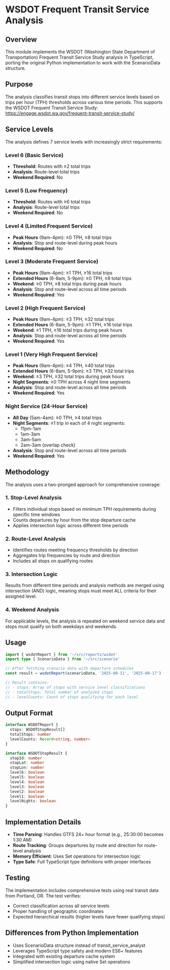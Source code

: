 # WSDOT Frequent Transit Service Analysis

## Overview

This module implements the WSDOT (Washington State Department of Transportation) Frequent Transit Service Study analysis in TypeScript, porting the original Python implementation to work with the ScenarioData structure.

## Purpose

The analysis classifies transit stops into different service levels based on trips per hour (TPH) thresholds across various time periods. This supports the WSDOT Frequent Transit Service Study: https://engage.wsdot.wa.gov/frequent-transit-service-study/

## Service Levels

The analysis defines 7 service levels with increasingly strict requirements:

### Level 6 (Basic Service)
- **Threshold**: Routes with ≥2 total trips
- **Analysis**: Route-level total trips
- **Weekend Required**: No

### Level 5 (Low Frequency)
- **Threshold**: Routes with ≥6 total trips  
- **Analysis**: Route-level total trips
- **Weekend Required**: No

### Level 4 (Limited Frequent Service)
- **Peak Hours** (9am-4pm): ≥0 TPH, ≥8 total trips
- **Analysis**: Stop and route-level during peak hours
- **Weekend Required**: No

### Level 3 (Moderate Frequent Service)
- **Peak Hours** (9am-4pm): ≥1 TPH, ≥16 total trips
- **Extended Hours** (6-8am, 5-9pm): ≥0 TPH, ≥8 total trips
- **Weekend**: ≥0 TPH, ≥8 total trips during peak hours
- **Analysis**: Stop and route-level across all time periods
- **Weekend Required**: Yes

### Level 2 (High Frequent Service)
- **Peak Hours** (9am-4pm): ≥3 TPH, ≥32 total trips
- **Extended Hours** (6-8am, 5-9pm): ≥1 TPH, ≥16 total trips
- **Weekend**: ≥1 TPH, ≥16 total trips during peak hours
- **Analysis**: Stop and route-level across all time periods
- **Weekend Required**: Yes

### Level 1 (Very High Frequent Service)
- **Peak Hours** (9am-4pm): ≥4 TPH, ≥40 total trips
- **Extended Hours** (6-8am, 5-9pm): ≥3 TPH, ≥32 total trips
- **Weekend**: ≥3 TPH, ≥32 total trips during peak hours
- **Night Segments**: ≥0 TPH across 4 night time segments
- **Analysis**: Stop and route-level across all time periods
- **Weekend Required**: Yes

### Night Service (24-Hour Service)
- **All Day** (5am-4am): ≥0 TPH, ≥4 total trips
- **Night Segments**: ≥1 trip in each of 4 night segments:
  - 11pm-1am
  - 1am-3am  
  - 3am-5am
  - 2am-3am (overlap check)
- **Analysis**: Stop and route-level across all time periods
- **Weekend Required**: Yes

## Methodology

The analysis uses a two-pronged approach for comprehensive coverage:

### 1. Stop-Level Analysis
- Filters individual stops based on minimum TPH requirements during specific time windows
- Counts departures by hour from the stop departure cache
- Applies intersection logic across different time periods

### 2. Route-Level Analysis  
- Identifies routes meeting frequency thresholds by direction
- Aggregates trip frequencies by route and direction
- Includes all stops on qualifying routes

### 3. Intersection Logic
Results from different time periods and analysis methods are merged using intersection (AND) logic, meaning stops must meet ALL criteria for their assigned level.

### 4. Weekend Analysis
For applicable levels, the analysis is repeated on weekend service data and stops must qualify on both weekdays and weekends.

## Usage

```typescript
import { wsdotReport } from '~/src/reports/wsdot'
import type { ScenarioData } from '~/src/scenario'

// After fetching scenario data with departure schedules
const result = wsdotReport(scenarioData, '2025-08-11', '2025-08-17')

// Result contains:
// - stops: Array of stops with service level classifications
// - totalStops: Total number of analyzed stops  
// - levelCounts: Count of stops qualifying for each level
```

## Output Format

```typescript
interface WSDOTReport {
  stops: WSDOTStopResult[]
  totalStops: number
  levelCounts: Record<string, number>
}

interface WSDOTStopResult {
  stopId: number
  stopLat: number
  stopLon: number
  level6: boolean
  level5: boolean  
  level4: boolean
  level3: boolean
  level2: boolean
  level1: boolean
  levelNights: boolean
}
```

## Implementation Details

- **Time Parsing**: Handles GTFS 24+ hour format (e.g., 25:30:00 becomes 1:30 AM)
- **Route Tracking**: Groups departures by route and direction for route-level analysis
- **Memory Efficient**: Uses Set operations for intersection logic
- **Type Safe**: Full TypeScript type definitions with proper interfaces

## Testing

The implementation includes comprehensive tests using real transit data from Portland, OR. The test verifies:
- Correct classification across all service levels
- Proper handling of geographic coordinates
- Expected hierarchical results (higher levels have fewer qualifying stops)

## Differences from Python Implementation

- Uses ScenarioData structure instead of transit_service_analyst
- Leverages TypeScript type safety and modern ES6+ features
- Integrated with existing departure cache system
- Simplified intersection logic using native Set operations
